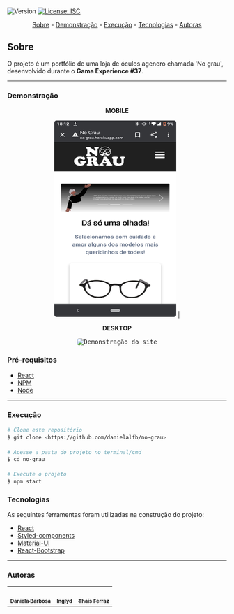 <h1 align="center"></h1>

<p>
  <img alt="Version" src="https://img.shields.io/badge/version-1.0.0-blue.svg?cacheSeconds=2592000" />
  <a href="#" target="_blank">
    <img alt="License: ISC" src="https://img.shields.io/badge/License-ISC-yellow.svg" />
  </a>
</p>

<p align="center">
 <a href="#sobre">Sobre</a> -
 <a href="#demonstração">Demonstração</a> -
 <a href="#execução">Execução</a> -
 <a href="#tecnologias">Tecnologias</a> -
 <a href="#autoras">Autoras</a> 
</p>

## Sobre

O projeto é um portfólio de uma loja de óculos agenero chamada 'No grau', desenvolvido durante o **Gama Experience #37**. 

---
### **Demonstração**

<p align="center"><b> MOBILE </b></p>

<div align="center">

 <img src="/src/assets/images/home.jpeg" width="280" style="border-radius: 5px" height="450" alt="Demonstração do PWA" src=""> |

</div>

<p align="center"><b> DESKTOP </b></p>

<p align="center"><kbd><img width="450" style="border-radius: 5px" height="250" alt="Demonstração do site" src=""></kbd></p>

### Pré-requisitos

<!--ts-->
 * <a target="_blank" href="https://reactjs.org">React</a> 
 * <a target="_blank" href="https://npmjs.com/">NPM</a> 
 * <a target="_blank" href="https://nodejs.org/pt-br/">Node</a> 
 <!--te-->
---
### **Execução**

```bash
# Clone este repositório
$ git clone <https://github.com/danielalfb/no-grau>

# Acesse a pasta do projeto no terminal/cmd
$ cd no-grau

# Execute o projeto
$ npm start

```

### **Tecnologias**

As seguintes ferramentas foram utilizadas na construção do projeto:

- [React](https://reactjs.org/)
- [Styled-components](https://styled-components.com/)
- [Material-UI](https://material-ui.com/)
- [React-Bootstrap](https://react-bootstrap.github.io/)


---
### **Autoras**
<table>
  <tr>
    <td align="center"><a href="https://github.com/danielalfb"><img src="https://avatars.githubusercontent.com/u/47404519?v=4" width="100px;" alt=""/><br /><sub><b>Daniela Barbosa</b></sub></a><br />
    <td align="center"><a href="https://github.com/inglyd"><img src="https://avatars.githubusercontent.com/u/33432680?v=4" width="100px;" alt=""/><br /><sub><b>Inglyd</b></sub></a><br />
    <td align="center"><a href="https://github.com/thatzfer"><img src="https://avatars.githubusercontent.com/u/72307122?v=4" width="100px;" alt=""/><br /><sub><b>Thaís Ferraz</b></sub></a><br />
